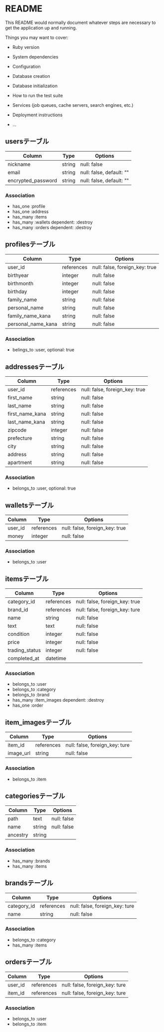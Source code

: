 # README

This README would normally document whatever steps are necessary to get the
application up and running.

Things you may want to cover:

* Ruby version

* System dependencies

* Configuration

* Database creation

* Database initialization

* How to run the test suite

* Services (job queues, cache servers, search engines, etc.)

* Deployment instructions

* ...
## usersテーブル
|Column|Type|Options|
|------|----|-------|
|nickname|string|null: false|
|email|string|null: false, default: ""|
|encrypted_password|string|null: false, default: ""|

### Association
- has_one :profile
- has_one :address
- has_many :items
- has_many :wallets dependent: :destroy
- has_many :orders dependent: :destroy

## profilesテーブル
|Column|Type|Options|
|------|----|-------|
|user_id|references|null: false, foreign_key: true|
|birthyear|integer|null: false|
|birthmonth|integer|null: false|
|birthday|integer|null: false|
|family_name|string|null: false|
|personal_name|string|null: false|
|family_name_kana|string|null: false|
|personal_name_kana|string|null: false|

### Association
- belings_to :user, optional: true

## addressesテーブル
|Column|Type|Options|
|------|----|-------|
|user_id|references|null: false, foreign_key: true|
|first_name|string|null: false|
|last_name|string|null: false|
|first_name_kana|string|null: false|
|last_name_kana|string|null: false|
|zipcode|integer|null: false|
|prefecture|string|null: false|
|city|string|null: false|
|address|string|null: false|
|apartment|string|null: false|

### Association
- belongs_to :user, optional: true

## walletsテーブル
|Column|Type|Options|
|------|----|-------|
|user_id|references|null: false, foreign_key: true|
|money|integer|null: false|

### Association
- belongs_to :user

## itemsテーブル
|Column|Type|Options|
|------|----|-------|
|category_id|references|null: false, foreign_key: true|
|brand_id|references|null: false, foreign_key: ture|
|name|string|null: false|
|text|text|null: false|
|condition|integer|null: false|
|price|integer|null: false|
|trading_status|integer|null: false|
|completed_at|datetime|

### Association
- belongs_to :user
- belongs_to :category
- belongs_to :brand
- has_many :item_images dependent: :destroy
- has_one :order

## item_imagesテーブル
|Column|Type|Options|
|------|----|-------|
|item_id|references|null: false, foreign_key: ture|
|image_url|string|null: false|

### Association
- belongs_to :item

## categoriesテーブル
|Column|Type|Options|
|------|----|-------|
|path|text|null: false|
|name|string|null: false|
|ancestry|string|

### Association
- has_many :brands
- has_many :items

## brandsテーブル
|Column|Type|Options|
|------|----|-------|
|category_id|references|null: false, foreign_key: ture|
|name|string|null: false|


### Association
- belongs_to :category
- has_many :items

## ordersテーブル
|Column|Type|Options|
|------|----|-------|
|user_id|references|null: false, foreign_key: ture|
|item_id|references|null: false, foreign_key: ture|


### Association
- belongs_to :user
- belongs_to :item


